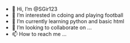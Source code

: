 - 👋 Hi, I’m @SGir123
- 👀 I’m interested in cdoing and playing football
- 🌱 I’m currently learning python and basic html
- 💞️ I’m looking to collaborate on ...
- 📫 How to reach me ...

<!---
SGir123/SGir123 is a ✨ special ✨ repository because its `README.md` (this file) appears on your GitHub profile.
You can click the Preview link to take a look at your changes.
--->
